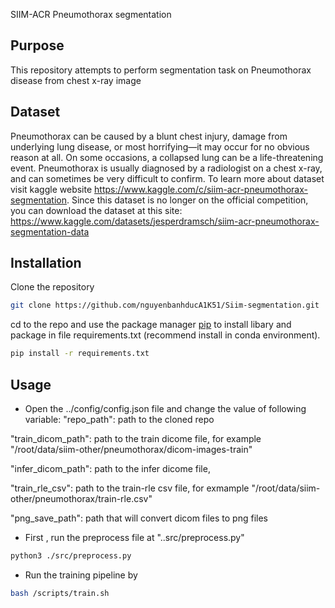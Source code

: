 
SIIM-ACR Pneumothorax segmentation

## Purpose
This repository attempts to perform segmentation task on Pneumothorax disease from chest x-ray image
## Dataset
Pneumothorax can be caused by a blunt chest injury, damage from underlying lung disease, or most horrifying—it may occur for no obvious reason at all. On some occasions, a collapsed lung can be a life-threatening event.
Pneumothorax is usually diagnosed by a radiologist on a chest x-ray, and can sometimes be very difficult to confirm. To learn more about dataset visit kaggle website
https://www.kaggle.com/c/siim-acr-pneumothorax-segmentation. Since this dataset is no longer on the official competition, you can download the dataset at this site: 
https://www.kaggle.com/datasets/jesperdramsch/siim-acr-pneumothorax-segmentation-data
## Installation
Clone the repository
```bash
git clone https://github.com/nguyenbanhducA1K51/Siim-segmentation.git
```

cd to the repo and use the package manager [pip](https://pip.pypa.io/en/stable/) to install libary and package in file requirements.txt (recommend install in conda environment).

```bash
pip install -r requirements.txt
```

## Usage

- Open the ../config/config.json file and change the value of following variable:
"repo_path": path to the cloned repo

"train_dicom_path": path to the train dicome file, for example "/root/data/siim-other/pneumothorax/dicom-images-train"

"infer_dicom_path": path to the infer dicome file,

"train_rle_csv": path to the train-rle csv file, for exmample "/root/data/siim-other/pneumothorax/train-rle.csv"

"png_save_path": path that will convert dicom files to png files 

- First , run the preprocess file at "..src/preprocess.py" 
```bash
python3 ./src/preprocess.py
```

- Run the training pipeline by
```bash
bash /scripts/train.sh
```




